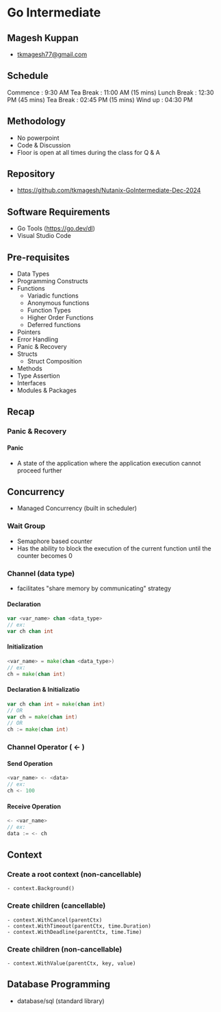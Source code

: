 # Go Intermediate

## Magesh Kuppan
- tkmagesh77@gmail.com

## Schedule
Commence    : 9:30 AM
Tea Break   : 11:00 AM (15 mins)
Lunch Break : 12:30 PM (45 mins)
Tea Break   : 02:45 PM (15 mins)
Wind up     : 04:30 PM

## Methodology
- No powerpoint
- Code & Discussion
- Floor is open at all times during the class for Q & A

## Repository
- https://github.com/tkmagesh/Nutanix-GoIntermediate-Dec-2024

## Software Requirements
- Go Tools (https://go.dev/dl)
- Visual Studio Code

## Pre-requisites 
- Data Types
- Programming Constructs
- Functions
    - Variadic functions
    - Anonymous functions
    - Function Types
    - Higher Order Functions
    - Deferred functions
- Pointers
- Error Handling
- Panic & Recovery
- Structs
    - Struct Composition
- Methods
- Type Assertion
- Interfaces
- Modules & Packages

## Recap
### Panic & Recovery
#### Panic
- A state of the application where the application execution cannot proceed further

## Concurrency
- Managed Concurrency (built in scheduler)
### Wait Group
- Semaphore based counter
- Has the ability to block the execution of the current function until the counter becomes 0
### Channel (data type)
- facilitates "share memory by communicating" strategy
#### Declaration
```go
var <var_name> chan <data_type>
// ex:
var ch chan int
```
#### Initialization
```go
<var_name> = make(chan <data_type>)
// ex:
ch = make(chan int)
```
#### Declaration & Initializatio
```go
var ch chan int = make(chan int)
// OR
var ch = make(chan int)
// OR
ch := make(chan int)
```
### Channel Operator ( <- )
#### Send Operation
```go
<var_name> <- <data>
// ex:
ch <- 100
```
#### Receive Operation
```go
<- <var_name>
// ex:
data := <- ch
```

## Context
### Create a root context (non-cancellable)
    - context.Background()
### Create children (cancellable)
    - context.WithCancel(parentCtx)
    - context.WithTimeout(parentCtx, time.Duration)
    - context.WithDeadline(parentCtx, time.Time)
### Create children (non-cancellable)
    - context.WithValue(parentCtx, key, value)

## Database Programming
- database/sql (standard library)
